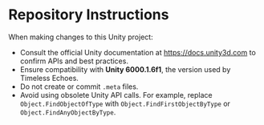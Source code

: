 # Repository Instructions

When making changes to this Unity project:

- Consult the official Unity documentation at <https://docs.unity3d.com> to confirm APIs and best practices.
- Ensure compatibility with **Unity 6000.1.6f1**, the version used by Timeless Echoes.
- Do not create or commit `.meta` files.
- Avoid using obsolete Unity API calls. For example, replace `Object.FindObjectOfType` with `Object.FindFirstObjectByType` or `Object.FindAnyObjectByType`.

